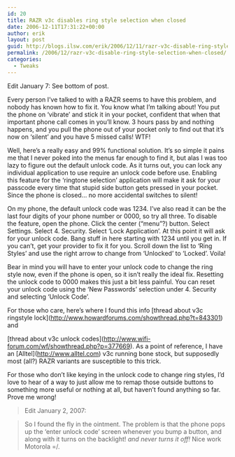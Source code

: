 ```yaml
---
id: 20
title: RAZR v3c disables ring style selection when closed
date: 2006-12-11T17:31:22+00:00
author: erik
layout: post
guid: http://blogs.ilsw.com/erik/2006/12/11/razr-v3c-disable-ring-style-selection-when-closed/
permalink: /2006/12/razr-v3c-disable-ring-style-selection-when-closed/
categories:
  - Tweaks
---
```

Edit January 7: See bottom of post.

Every person I&#8217;ve talked to with a RAZR seems to have this problem, and nobody has known how to fix it. You know what I&#8217;m talking about! You put the phone on &#8216;vibrate&#8217; and stick it in your pocket, confident that when that important phone call comes in you&#8217;ll know. 3 hours pass by and nothing happens, and you pull the phone out of your pocket only to find out that it&#8217;s now on &#8216;silent&#8217; and you have 5 missed calls! WTF!

Well, here&#8217;s a really easy and 99% functional solution. It&#8217;s so simple it pains me that I never poked into the menus far enough to find it, but alas I was too lazy to figure out the default unlock code. As it turns out, you can lock any individual application to use require an unlock code before use. Enabling this feature for the &#8216;ringtone selection&#8217; application will make it ask for your passcode every time that stupid side button gets pressed in your pocket. Since the phone is closed&#8230; no more accidental switches to silent!

On my phone, the default unlock code was 1234. I&#8217;ve also read it can be the last four digits of your phone number or 0000, so try all three. To disable the feature, open the phone. Click the center (&#8220;menu&#8221;?) button. Select Settings. Select 4. Security. Select &#8216;Lock Application&#8217;. At this point it will ask for your unlock code. Bang stuff in here starting with 1234 until you get in. If you can&#8217;t, get your provider to fix it for you. Scroll down the list to &#8216;Ring Styles&#8217; and use the right arrow to change from &#8216;Unlocked&#8217; to &#8216;Locked&#8217;. Voila! 

Bear in mind you will have to enter your unlock code to change the ring style now, even if the phone is open, so it isn&#8217;t really the ideal fix. Resetting the unlock code to 0000 makes this just a bit less painful. You can reset your unlock code using the &#8216;New Passwords&#8217; selection under 4. Security and selecting &#8216;Unlock Code&#8217;.

For those who care, here&#8217;s where I found this info \[thread about v3c ringstyle lock\](http://www.howardforums.com/showthread.php?t=843301) and
  
\[thread about v3c unlock codes\](http://www.wifi-forum.com/wf/showthread.php?p=377669). As a point of reference, I have an \[Alltel\](http://www.alltel.com) v3c running bone stock, but supposedly most (all?) RAZR variants are susceptible to this trick. 

For those who don&#8217;t like keying in the unlock code to change ring styles, I&#8217;d love to hear of a way to just allow me to remap those outside buttons to something more useful or nothing at all, but haven&#8217;t found anything so far. Prove me wrong!

> Edit January 2, 2007:
  
> So I found the fly in the ointment. The problem is that the phone pops up the &#8216;enter unlock code&#8217; screen whenever you bump a button, and along with it turns on the backlight! _and never turns it off!_ Nice work Motorola =/.